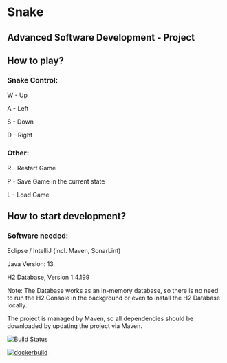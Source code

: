 # Snake

## Advanced Software Development - Project

## How to play?

### Snake Control:
W - Up

A - Left

S - Down

D - Right

### Other:
R - Restart Game

P - Save Game in the current state

L - Load Game

## How to start development?

### Software needed:
Eclipse / IntelliJ (incl. Maven, SonarLint)

Java Version: 13

H2 Database, Version 1.4.199

Note: The Database works as an in-memory database, so there is no need to run the H2 Console in the background or even to install the H2 Database locally.

The project is managed by Maven, so all dependencies should be downloaded by updating the project via Maven.

[![Build Status](https://travis-ci.com/predragfalcic/snek.svg?branch=master)](https://travis-ci.com/predragfalcic/snek)


[![dockerbuild](https://travis-ci.com/predragfalcic/snek.svg?branch=master)](https://cloud.docker.com/repository/docker/falcicp/snek)
